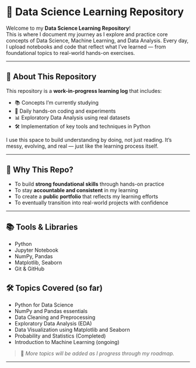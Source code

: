 # 📘 Data Science Learning Repository

Welcome to my **Data Science Learning Repository**!  
This is where I document my journey as I explore and practice core concepts of Data Science, Machine Learning, and Data Analysis. Every day, I upload notebooks and code that reflect what I’ve learned — from foundational topics to real-world hands-on exercises.

---

## 📌 About This Repository

This repository is a **work-in-progress learning log** that includes:
- 📚 Concepts I’m currently studying  
- 🧪 Daily hands-on coding and experiments  
- 📊 Exploratory Data Analysis using real datasets  
- 🛠️ Implementation of key tools and techniques in Python  

I use this space to build understanding by doing, not just reading. It’s messy, evolving, and real — just like the learning process itself.

---
## 🧠 Why This Repo?

- To build **strong foundational skills** through hands-on practice  
- To stay **accountable and consistent** in my learning  
- To create a **public portfolio** that reflects my learning efforts  
- To eventually transition into real-world projects with confidence

---

## 📚 Tools & Libraries

- Python  
- Jupyter Notebook  
- NumPy, Pandas  
- Matplotlib, Seaborn 
- Git & GitHub  

## 🛠️ Topics Covered (so far)

- Python for Data Science  
- NumPy and Pandas essentials  
- Data Cleaning and Preprocessing  
- Exploratory Data Analysis (EDA)  
- Data Visualization using Matplotlib and Seaborn  
- Probability and Statistics (Completed)  
- Introduction to Machine Learning (ongoing)

> 📌 *More topics will be added as I progress through my roadmap.*

---



